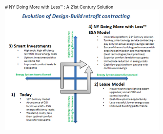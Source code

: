 <div class="main">
        <section>
            <div class="container">




<br>
# NY Doing More with Less™ : A 21st Century Solution


<img src="assets/NYDMwL Model Evolution.png" class="img-responsive center-block" alt="NYDMwL Model Evolution"> 
